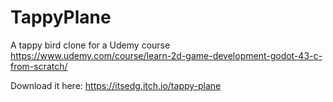 # TappyPlane
 A tappy bird clone for a Udemy course
https://www.udemy.com/course/learn-2d-game-development-godot-43-c-from-scratch/

Download it here: https://itsedg.itch.io/tappy-plane
